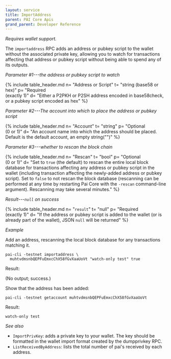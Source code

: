 ```yaml
---
layout: service
title: ImportAddress
parent: PAI Core Apis
grand_parent: Developer Reference
---
```



*Requires wallet support.*

The `importaddress` RPC adds an address or pubkey script to the wallet without the associated private key, allowing you to watch for transactions affecting that address or pubkey script without being able to spend any of its outputs.

*Parameter #1---the address or pubkey script to watch*

{% include table_header.md
  n= "Address or Script"
  t= "string (base58 or hex)"
  p= "Required<br>(exactly 1)"
  d= "Either a P2PKH or P2SH address encoded in base58check, or a pubkey script encoded as hex"
%}

*Parameter #2---The account into which to place the address or pubkey script*

{% include table_header.md
  n= "Account"
  t= "string"
  p= "Optional<br>(0 or 1)"
  d= "An account name into which the address should be placed.  Default is the default account, an empty string(\"\")"
%}

*Parameter #3---whether to rescan the block chain*

{% include table_header.md
  n= "Rescan"
  t= "bool"
  p= "Optional<br>(0 or 1)"
  d= "Set to `true` (the default) to rescan the entire local block database for transactions affecting any address or pubkey script in the wallet (including transaction affecting the newly-added address or pubkey script).  Set to `false` to not rescan the block database (rescanning can be performed at any time by restarting Pai Core with the `-rescan` command-line argument).  Rescanning may take several minutes."
%}

*Result---`null` on success*

{% include table_header.md
  n= "`result`"
  t= "null"
  p= "Required<br>(exactly 1)"
  d= "If the address or pubkey script is added to the wallet (or is already part of the wallet), JSON `null` will be returned"
%}

*Example*

Add an address, rescanning the local block database for any transactions
matching it.

```
pai-cli -testnet importaddress \
  muhtvdmsnbQEPFuEmxcChX58fGvXaaUoVt "watch-only test" true
```

Result:

(No output<!--noref-->; success.)

Show that the address has been added:

```
pai-cli -testnet getaccount muhtvdmsnbQEPFuEmxcChX58fGvXaaUoVt
```

Result:

```
watch-only test
```

*See also*

* `ImportPrivKey`:  adds a private key to your wallet. The key should be formatted in the wallet import format created by the dumpprivkey RPC.
* `ListReceivedByAddress`: lists the total number of pai's received by each address.
